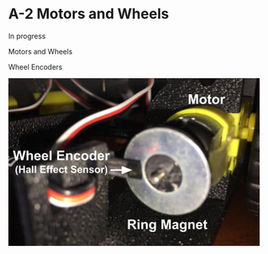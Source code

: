 # A-2 Motors and Wheels

In progress

Motors and Wheels

Wheel Encoders

![](../.gitbook/assets/wheel-encoder.jpg)



